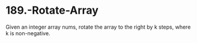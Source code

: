 # 189.-Rotate-Array
Given an integer array nums, rotate the array to the right by k steps, where k is non-negative.
